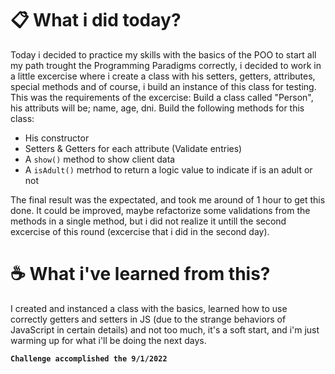  # 📋 What i did today?
 Today i decided to practice my skills with the basics of the POO to start all my path trought the Programming Paradigms correctly, i decided to work in a little excercise where i create a class with his setters, getters, attributes, special methods and of course, i build an instance of this class for testing. This was the requirements of the excercise:
 Build a class called "Person", his attributs will be; name, age, dni. Build the following methods for this class: 
- His constructor
- Setters & Getters for each attribute (Validate entries)
- A `show()` method to show client data
- A `isAdult()` metrhod to return a logic value to indicate if is an adult or not

The final result was the expectated, and took me around of 1 hour to get this done. It could be improved, maybe refactorize some validations from the methods in a single method, but i did not realize it untill the second excercise of this round (excercise that i did in the second day).

# ☕ What i've learned from this?
I created and instanced a class with the basics, learned how to use correctly getters and setters in JS (due to the strange behaviors of JavaScript in certain details) and not too much, it's a soft start, and i'm just warming up for what i'll be doing the next days.

**`Challenge accomplished the 9/1/2022`**


